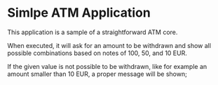 # Simlpe ATM Application

This application is a sample of a straightforward ATM core.

When executed, it will ask for an amount to be withdrawn and show all possible combinations based on notes of 100, 50, and 10 EUR.

If the given value is not possible to be withdrawn, like for example an amount smaller than 10 EUR, a proper message will be shown;

